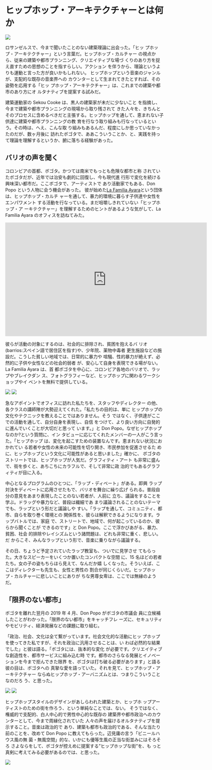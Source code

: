 # ヒップホップ・アーキテクチャーとは何か

![](Lafamiliaayara11.jpg)

ロサンゼルスで、今まで聞いたことのない建築理論に出会った。「ヒッ プホップ・アーキテクチャー」という言葉だ。ヒップホップ・カルチャー の視点から、従来の建築や都市プランニング、クリエイティブな場づ くりのあり方を捉え直すための思想のことを指すらしい。アクション を伴うから、理論というよりも運動と言った方が良いかもしれない。 ヒップホップという音楽のジャンルが、支配的な既存の音楽界への カウンターとして生まれてきたとすれば、その姿勢を応用する「ヒッ プホップ・アーキテクチャー」は、これまでの建築や都市のあり方にオ ルタナティブを提案する試みだ。

建築運動家の Sekou Cooke は、黒人の建築家が未だに少ないこと を指摘し、今まで建築や都市プランニングの現場から取り残されて きた人々を、きちんとそのプロセスに含めるべきだと主張する。ヒップホップを通して、恵まれない子供達に建築や都市プランニングの教 育を行なう取り組みも行なっているという。その時は、へえ、こんな取 り組みもあるんだ、程度にしか思っていなかったのだが、数ヶ月後に 訪れたボゴタで、ああこういうことか、と、実践を持って理論を理解するというか、腑に落ちる経験があった。

## バリオの声を聞く

コロンビアの首都、ボゴタ。かつては南米でもっとも危険な都市と称 されていたボゴタだが、近年では治安も劇的に回復し、今も現代進 行形で変化を続ける興味深い都市だ。ここボゴタで、アーティストで あり活動家でもある、Don Popo という人物に会う機会があった。 彼が始めた[La Familia Ayara](https://ayara.com.co/)という団体は、ヒップホップ・カルチ ャーを通して、暴力的環境に暮らす子供達や女性をエンパワメント する活動を行なっている。まだ咀嚼しきれていない「ヒップホップ・ア ーキテクチャー」を理解するためのヒントがあるような気がして、La Familia Ayara のオフィスを訪ねてみた。

<iframe width="640" height="360" src="https://www.youtube.com/embed/Fp33RbmHjCk?list=PLONG5h-BghjHdTs-MMY7kwxyEkg7xUgLw" frameborder="0" allow="accelerometer; autoplay; encrypted-media; gyroscope; picture-in-picture" allowfullscreen></iframe>

彼らが活動の対象にするのは、社会的に排除され、貧困を抱えるバ リオ(barrios:スペイン語で居住区を指す)や、少年院、薬物中毒者 更生施設などの施設だ。こうした貧しい地域では、日常的に暴力や 喧騒、性的暴力が絶えず、必然的に子供や女性などの社会的弱者 が、安心して自身を表現できる場がない。La Familia Ayara は、首 都ボゴタを中心に、コロンビア各地のバリオで、ラップやブレイクダン ス、フォトグラフィーなど、ヒップホップに関わるワークショップやイ ベントを無料で提供している。

![](Lafamiliaayara1.jpg)
![](Lafamiliaayara2.jpg)

急なアポイントでオフィスに訪れた私たちを、スタッフやディレクター の他、各クラスの講師陣が大勢迎えてくれた。「私たちの目的は、単に ヒップホップの文化やテクニックを教えることではありません。そう ではなく、子供達がここでの活動を通して、自分自身を表現し、自信 をつけて、より良い方向に自発的に進んでいくことが大切だと思って います。」と Don Popo。なぜヒップホップなのか?という質問に、イン タビューに応じてくれたメンバーの一人がこう言った。「ヒップホップ は、変化を起こすための装置なんです。恵まれない状況におかれてい る若者や女性の未来の可能性を切り開き、市民参加を促進させるた めに、ヒップホップという文化に可能性があると思いました」確かに、 ボゴタのストリートでは、ヒップホップが人気だ。グラフィティ・アート も非常に盛んで、街を歩くと、あちこちにカラフルで、そして非常に政 治的でもあるグラフィティが目に入る。

中心となるプログラムのひとつに、「ラップ・ディベート」がある。即興 ラップ対決をディベートに応用させたもで、バリオを舞台に繰り広げ られる。普段自分の意見をあまり表現したことのない若者が、人前に 立ち、議論をすることを学ぶ。ドラッグや暴力など、普段は繊細であ まり議論されることのないテーマでも、ラップという形だと議論しや すい。「ラップを通して、コミュニティ、都市、自らを取り巻く環境との 関係性を、彼らは解釈できるようになります。ラップバトルでは、家庭 で、ストリートで、地域で、何が起こっているのか、彼らから聞くことが できるのです」と Don Popo。ここで浮かびあがる、暴力、貧困、社会 的排除やレイシズムという諸問題は、どれも非常に重く、悲しい。だ からこそ、みんなラップという形で、音楽に乗りながら議論する。

その日、ちょうど予定されていたラップ教室も、ついでに見学させ てもらった。大きなスピーカーをいくつか置いたコンパクトな空間 に、15 名ほどの若者たち。女の子の姿もちらほら見えて、なんだか嬉 しくなった。そういえば、ここはディレクターも先生も、女性と男性の 割合が同じくらいだ。ヒップホップ・カルチャーに悲しいことにありが ちな男尊女卑は、ここでは無縁のようだ。

## 「限界のない都市」

ボゴタを離れた翌月の 2019 年 4 月、Don Popo がボゴタの市議会 員に立候補したことがわかった。「限界のない都市」をキャッチフレ ーズに、セキュリティやモビリティ、経済発展などの課題に取り組む。

「政治、社会、文化は全て繋がっています。社会文化的な活動にヒッ プホップを使ってきた私ですが、それを政治に汎用させることは、い わば必然的な結果でした」と彼は語る。「ボゴタには、抜本的な変化 が必要です。クリエイティブな創造性を、都市サービスに組み込む時 です。都市のさらなる発展とイノベーションを今まで拒んできた限界 を、ボゴタは打ち破る必要があります」と語る彼の目は、ボゴタへの 真摯な愛を語っていた。それを見て、ヒップホップ・アーキテクチャー ならぬヒップホップ・アーバニズムとは、つまりこういうことなのだろ う、と思った。

![](Lafamiliaayara3.jpg)
![](Lafamiliaayara7.jpg)

ヒップホップスタイルのデザインがあしらわれた建築とか、ヒップホ ップアーティストのための街を作ろう、という単純なことでは、ない。 そうではなく、権威的で支配的、白人中心的で男性中心的な既存の 建築界や都市政治へのカウンターとして、今まで周縁化されていた 人々の声を届けるオルタナティブを提示すること。音楽は政治的で あり、建築も都市も政治的である、そんな当たり前のことを、改めて Don Popo に教えてもらった。辺見庸の言う「ビニールハウス風の無 菌・無風空間」的な、いかにも優等生風の正当な街並みにはそろそろ さよならをして、ボゴタが控えめに提案する”ヒップホップな街”を、も っと真剣に考えてみる必要があるのでは、と思った。

![](Lafamiliaayara8.jpg)
